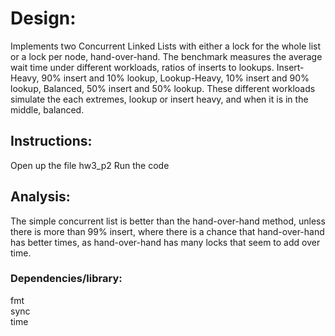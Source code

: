 # Design:       
Implements two Concurrent Linked Lists with either a lock for the whole list or a lock per node, hand-over-hand.  The benchmark measures the average wait time under different workloads, ratios of inserts to lookups. Insert-Heavy, 90% insert and 10% lookup, Lookup-Heavy, 10% insert and 90% lookup, Balanced, 50% insert and 50% lookup. These different workloads simulate the each extremes, lookup or insert heavy, and when it is in the middle, balanced.   
## Instructions:
Open up the file hw3_p2
Run the code
## Analysis:
The simple concurrent list is better than the hand-over-hand method, unless there is more than 99% insert, where there is a chance that hand-over-hand has better times, as hand-over-hand has many locks that seem to add over time.
### Dependencies/library:
fmt   
sync   
time
